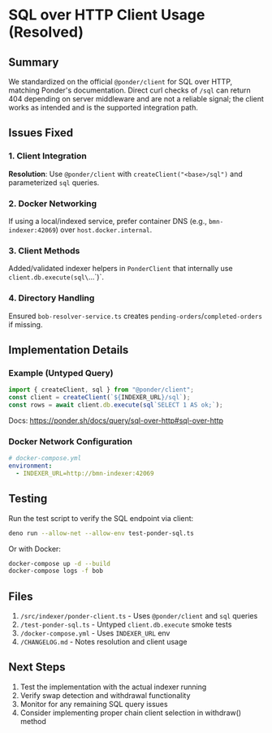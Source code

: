 # SQL over HTTP Client Usage (Resolved)

## Summary
We standardized on the official `@ponder/client` for SQL over HTTP, matching Ponder's documentation. Direct curl checks of `/sql` can return 404 depending on server middleware and are not a reliable signal; the client works as intended and is the supported integration path.

## Issues Fixed

### 1. Client Integration
**Resolution**: Use `@ponder/client` with `createClient("<base>/sql")` and parameterized `sql` queries.

### 2. Docker Networking
If using a local/indexed service, prefer container DNS (e.g., `bmn-indexer:42069`) over `host.docker.internal`.

### 3. Client Methods
Added/validated indexer helpers in `PonderClient` that internally use `client.db.execute(sql\`...\`)`.

### 4. Directory Handling
Ensured `bob-resolver-service.ts` creates `pending-orders`/`completed-orders` if missing.

## Implementation Details

### Example (Untyped Query)
```typescript
import { createClient, sql } from "@ponder/client";
const client = createClient(`${INDEXER_URL}/sql`);
const rows = await client.db.execute(sql`SELECT 1 AS ok;`);
```

Docs: https://ponder.sh/docs/query/sql-over-http#sql-over-http

### Docker Network Configuration
```yaml
# docker-compose.yml
environment:
  - INDEXER_URL=http://bmn-indexer:42069
```

## Testing

Run the test script to verify the SQL endpoint via client:
```bash
deno run --allow-net --allow-env test-ponder-sql.ts
```

Or with Docker:
```bash
docker-compose up -d --build
docker-compose logs -f bob
```

## Files
1. `/src/indexer/ponder-client.ts` - Uses `@ponder/client` and `sql` queries
2. `/test-ponder-sql.ts` - Untyped `client.db.execute` smoke tests
3. `/docker-compose.yml` - Uses `INDEXER_URL` env
4. `/CHANGELOG.md` - Notes resolution and client usage

## Next Steps
1. Test the implementation with the actual indexer running
2. Verify swap detection and withdrawal functionality
3. Monitor for any remaining SQL query issues
4. Consider implementing proper chain client selection in withdraw() method